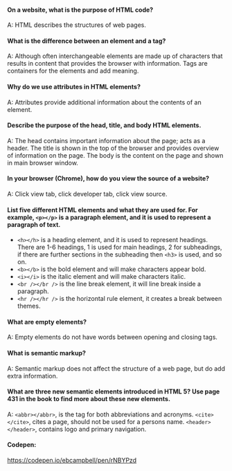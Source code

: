 #### On a website, what is the purpose of HTML code?
A: HTML describes the structures of web pages.

#### What is the difference between an element and a tag?
A: Although often interchangeable elements are made up of characters that results in content that provides the browser with information. Tags are containers for the elements and add meaning.

#### Why do we use attributes in HTML elements?
A: Attributes provide additional information about the contents of an element.

#### Describe the purpose of the head, title, and body HTML elements.
A: The head contains important information about the page; acts as a header. The title is shown in the top of the browser and provides overview of information on the page. The body is the content on the page and shown in main browser window.

#### In your browser (Chrome), how do you view the source of a website?
A: Click view tab, click developer tab, click view source.

#### List five different HTML elements and what they are used for. For example, `<p></p>` is a paragraph element, and it is used to represent a paragraph of text.
* `<h></h>` is a heading element, and it is used to represent headings. There are 1-6 headings, 1 is used for main headings, 2 for subheadings, if there are further sections in the subheading then `<h3>` is used, and so on.
* `<b></b>` is the bold element and will make characters appear bold.
* `<i></i>` is the italic element and will make characters italic.
* `<br /></br />` is the line break element, it will line break inside a paragraph.
* `<hr /></hr />` is the horizontal rule element, it creates a break between themes.

#### What are empty elements?
A: Empty elements do not have words between opening and closing tags.

#### What is semantic markup?
A: Semantic markup does not affect the structure of a web page, but do add extra information.

#### What are three new semantic elements introduced in HTML 5? Use page 431 in the book to find more about these new elements.
A: `<abbr></abbr>`, is the tag for both abbreviations and acronyms. `<cite></cite>`, cites a page, should not be used for a persons name. `<header></header>`, contains logo and primary navigation.

#### Codepen:
https://codepen.io/ebcampbell/pen/rNBYPzd
